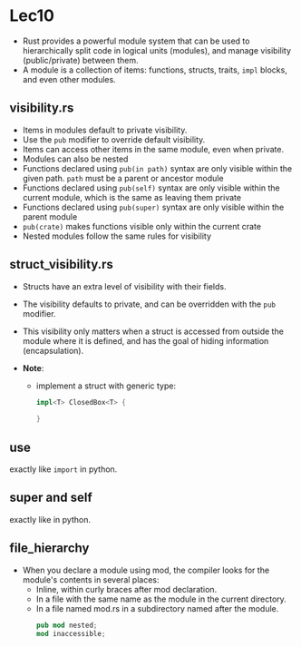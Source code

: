 # Lec10
+ Rust provides a powerful module system that can be used to hierarchically split code in logical units (modules), and manage visibility (public/private) between them.
+ A module is a collection of items: functions, structs, traits, `impl` blocks, and even other modules.

## visibility.rs
+ Items in modules default to private visibility.
+ Use the `pub` modifier to override default visibility.
+ Items can access other items in the same module, even when private.
+ Modules can also be nested
+ Functions declared using `pub(in path)` syntax are only visible within the given path. `path` must be a parent or ancestor module
+ Functions declared using `pub(self)` syntax are only visible within the current module, which is the same as leaving them private
+ Functions declared using `pub(super)` syntax are only visible within the parent module
+ `pub(crate)` makes functions visible only within the current crate
+ Nested modules follow the same rules for visibility

## struct_visibility.rs
+ Structs have an extra level of visibility with their fields. 
+ The visibility defaults to private, and can be overridden with the `pub` modifier. 
+ This visibility only matters when a struct is accessed from outside the module where it is defined, and has the goal of hiding information (encapsulation).

+ **Note**:
    + implement a struct with generic type:
        ```rs
        impl<T> ClosedBox<T> {
            
        }
        ``` 

## use 
exactly like `import` in python.

## super and self
exactly like in python.

## file_hierarchy
+ When you declare a module using mod, the compiler looks for the module's contents in several places:
    + Inline, within curly braces after mod declaration.
    + In a file with the same name as the module in the current directory.
    + In a file named mod.rs in a subdirectory named after the module.
        ```rs
        pub mod nested;
        mod inaccessible;
        ```